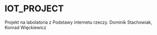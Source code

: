 # IOT_PROJECT

Projekt na labolatoria z Podstawy internetu rzeczy.
Dominik Stachowiak, Konrad Więckiewicz
